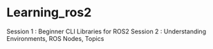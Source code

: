 # Learning_ros2

Session 1 : Beginner CLI Libraries for ROS2
Session 2 : Understanding Environments, ROS Nodes, Topics